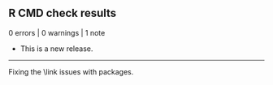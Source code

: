 ## R CMD check results

0 errors | 0 warnings | 1 note

* This is a new release.

---
Fixing the \link issues with packages.
